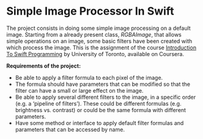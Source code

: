 # Simple Image Processor In Swift
The project consists in doing some simple image processing on a default image. Starting from a already present class, _RGBAImage_, that allows simple operations on an image, some basic filters have been created with which process the image.
This is the assignment of the course [Introduction To Swift Programming](https://www.coursera.org/learn/swift-programming/) by University of Toronto, available on Coursera.

**Requirements of the project:**
- Be able to apply a filter formula to each pixel of the image.
- The formula should have parameters that can be modified so that the filter can have a small or large effect on the image.
- Be able to apply several different filters to the image, in a specific order (e.g. a ‘pipeline of filters’). These could be different formulas (e.g. brightness vs. contrast) or could be the same formula with different parameters.
- Have some method or interface to apply default filter formulas and parameters that can be accessed by name.